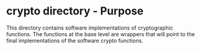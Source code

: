 crypto directory - Purpose
===========================
This directory contains software implementations of cryptographic functions.
The functions at the base level are wrappers that will point to the final
implementations of the software crypto functions.


